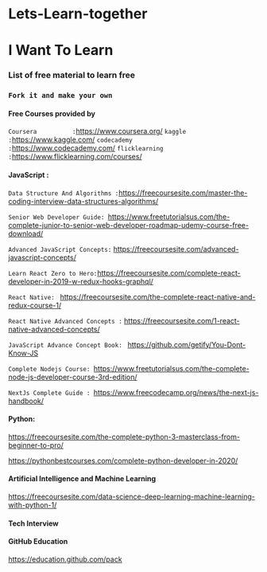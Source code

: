 # Lets-Learn-together

# I Want To Learn
### List of free material to learn free

### `Fork it and make your own`



#### Free Courses provided by 
`Coursera          :`https://www.coursera.org/
`kaggle            :`https://www.kaggle.com/
`codecademy        :`https://www.codecademy.com/
`flicklearning     :`https://www.flicklearning.com/courses/



#### JavaScript : 

`Data Structure And Algorithms :`https://freecoursesite.com/master-the-coding-interview-data-structures-algorithms/

`Senior Web Developer Guide: `https://www.freetutorialsus.com/the-complete-junior-to-senior-web-developer-roadmap-udemy-course-free-download/

`Advanced JavaScript Concepts:` https://freecoursesite.com/advanced-javascript-concepts/

`Learn React Zero to Hero:`https://freecoursesite.com/complete-react-developer-in-2019-w-redux-hooks-graphql/

`React Native: ` https://freecoursesite.com/the-complete-react-native-and-redux-course-1/

`React Native Advanced Concepts :` https://freecoursesite.com/1-react-native-advanced-concepts/

`JavaScript Advance Concept Book: ` https://github.com/getify/You-Dont-Know-JS 

`Complete Nodejs Course: `https://www.freetutorialsus.com/the-complete-node-js-developer-course-3rd-edition/

`NextJs Complete Guide : `https://www.freecodecamp.org/news/the-next-js-handbook/





#### Python: 

https://freecoursesite.com/the-complete-python-3-masterclass-from-beginner-to-pro/

https://pythonbestcourses.com/complete-python-developer-in-2020/


#### Artificial Intelligence and Machine Learning 

https://freecoursesite.com/data-science-deep-learning-machine-learning-with-python-1/

#### Tech Interview 


#### GitHub Education
https://education.github.com/pack




